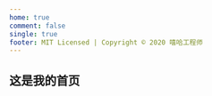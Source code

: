 ```yaml
---
home: true
comment: false
single: true
footer: MIT Licensed | Copyright © 2020 嘻哈工程师
---
```


## 这是我的首页

<!-- TODO: 做一个可视化的分类展示 -->